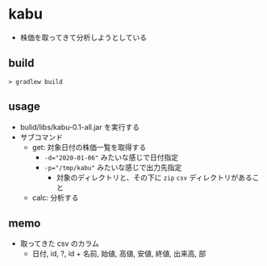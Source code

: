 # kabu
- 株価を取ってきて分析しようとしている

## build
```
> gradlew build
```

## usage
- bulid/libs/kabu-0.1-all.jar を実行する
- サブコマンド
    - get: 対象日付の株価一覧を取得する
        - `-d="2020-01-06"` みたいな感じで日付指定
        - `-p="/tmp/kabu"` みたいな感じで出力先指定
            - 対象のディレクトリと、その下に `zip` `csv` ディレクトリがあること
    - calc: 分析する

## memo
- 取ってきた csv のカラム
    - 日付, id, ?, id + 名前, 始値, 高値, 安値, 終値, 出来高, 部
